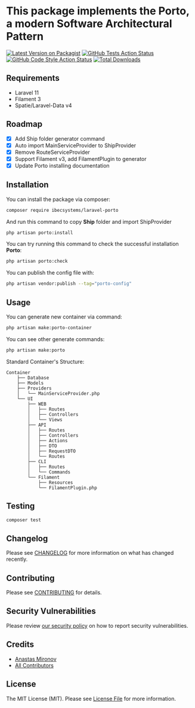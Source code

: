 # This package implements the Porto, a modern Software Architectural Pattern

[![Latest Version on Packagist](https://img.shields.io/packagist/v/ibecsystems/laravel-porto.svg?style=flat-square)](https://packagist.org/packages/ibecsystems/laravel-porto)
[![GitHub Tests Action Status](https://img.shields.io/github/actions/workflow/status/ibec-box/laravel-porto/run-tests.yml?branch=3.x&label=tests&style=flat-square)](https://github.com/ibec-box/laravel-porto/actions?query=workflow:run-tests+branch:3.x)
[![GitHub Code Style Action Status](https://img.shields.io/github/actions/workflow/status/ibec-box/laravel-porto/fix-php-code-style-issues.yml?branch=3.x&label=code%20style&style=flat-square)](https://github.com/ibec-box/laravel-porto/actions?query=workflow:"Fix+PHP+code+style+issues"+branch:3.x)
[![Total Downloads](https://img.shields.io/packagist/dt/ibecsystems/laravel-porto.svg?style=flat-square)](https://packagist.org/packages/ibecsystems/laravel-porto)

## Requirements

- Laravel 11
- Filament 3
- Spatie/Laravel-Data v4

## Roadmap

- [x] Add Ship folder generator command
- [x] Auto import MainServiceProvider to ShipProvider
- [x] Remove RouteServiceProvider
- [x] Support Filament v3, add FilamentPlugin to generator
- [x] Update Porto installing documentation

## Installation

You can install the package via composer:

```bash
composer require ibecsystems/laravel-porto
```

And run this command to copy **Ship** folder and import ShipProvider

```bash
php artisan porto:install
```

You can try running this command to check the successful installation **Porto**:

```bash
php artisan porto:check
```

You can publish the config file with:

```bash
php artisan vendor:publish --tag="porto-config"
```

## Usage

You can generate new container via command:

```bash
php artisan make:porto-container
```

You can see other generate commands:

```bash
php artisan make:porto
```

Standard Container's Structure:

```
Container
	├── Database
	├── Models
	├── Providers
	│   └── MainServiceProvider.php
	└── UI
	    ├── WEB
	    │   ├── Routes
	    │   ├── Controllers
	    │   └── Views
	    ├── API
	    │   ├── Routes
	    │   ├── Controllers
	    │   ├── Actions
	    │   ├── DTO
	    │   ├── RequestDTO
	    │   └── Routes
	    ├── CLI
	    │   ├── Routes
	    │   └── Commands
	    └── Filament
	        ├── Resources
	        └── FilamentPlugin.php
```

## Testing

```bash
composer test
```

## Changelog

Please see [CHANGELOG](CHANGELOG.md) for more information on what has changed recently.

## Contributing

Please see [CONTRIBUTING](CONTRIBUTING.md) for details.

## Security Vulnerabilities

Please review [our security policy](../../security/policy) on how to report security vulnerabilities.

## Credits

- [Anastas Mironov](https://github.com/ast21)
- [All Contributors](../../contributors)

## License

The MIT License (MIT). Please see [License File](LICENSE.md) for more information.
